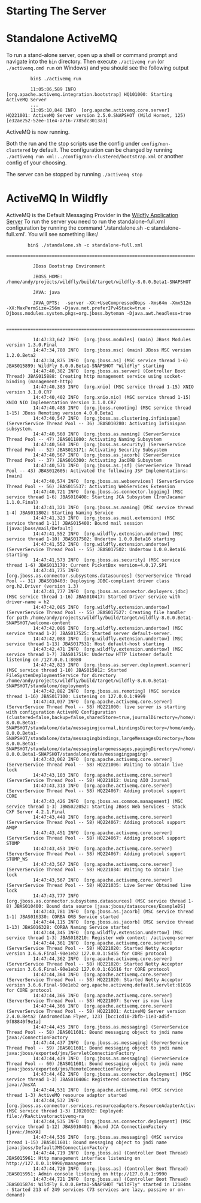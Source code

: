 Starting The Server
===================

Standalone ActiveMQ
===================

To run a stand-alone server, open up a shell or command prompt and
navigate into the `bin` directory. Then execute `./activemq run` (or
`./activemq.cmd run` on Windows) and you should see the following output

             bin$ ./activemq run

             11:05:06,589 INFO  [org.apache.activemq.integration.bootstrap] HQ101000: Starting ActiveMQ Server
             ...
             11:05:10,848 INFO  [org.apache.activemq.core.server] HQ221001: ActiveMQ Server version 2.5.0.SNAPSHOT (Wild Hornet, 125) [e32ae252-52ee-11e4-a716-7785dc3013a3]
          

ActiveMQ is now running.

Both the run and the stop scripts use the config under
`config/non-clustered` by default. The configuration can be changed by
running `./activemq run xml:../config/non-clustered/bootstrap.xml` or
another config of your choosing.

The server can be stopped by running `./activemq stop`

ActiveMQ In Wildfly
===================

ActiveMQ is the Default Messaging Provider in the [Wildfly Application
Server](http://www.wildfly.org/) To run the server you need to run the
standalone-full.xml configuration by running the command
'./standalone.sh -c standalone-full.xml'. You will see something like:/

            bin$ ./standalone.sh -c standalone-full.xml
              =========================================================================

              JBoss Bootstrap Environment

              JBOSS_HOME: /home/andy/projects/wildfly/build/target/wildfly-8.0.0.Beta1-SNAPSHOT

              JAVA: java

              JAVA_OPTS:  -server -XX:+UseCompressedOops -Xms64m -Xmx512m -XX:MaxPermSize=256m -Djava.net.preferIPv4Stack=true -Djboss.modules.system.pkgs=org.jboss.byteman -Djava.awt.headless=true

              =========================================================================

              14:47:33,642 INFO  [org.jboss.modules] (main) JBoss Modules version 1.3.0.Final
              14:47:34,780 INFO  [org.jboss.msc] (main) JBoss MSC version 1.2.0.Beta2
              14:47:34,875 INFO  [org.jboss.as] (MSC service thread 1-6) JBAS015899: WildFly 8.0.0.Beta1-SNAPSHOT "WildFly" starting
              14:47:40,382 INFO  [org.jboss.as.server] (Controller Boot Thread) JBAS015888: Creating http management service using socket-binding (management-http)
              14:47:40,383 INFO  [org.xnio] (MSC service thread 1-15) XNIO version 3.1.0.CR7
              14:47:40,402 INFO  [org.xnio.nio] (MSC service thread 1-15) XNIO NIO Implementation Version 3.1.0.CR7
              14:47:40,488 INFO  [org.jboss.remoting] (MSC service thread 1-15) JBoss Remoting version 4.0.0.Beta1
              14:47:40,547 INFO  [org.jboss.as.clustering.infinispan] (ServerService Thread Pool -- 36) JBAS010280: Activating Infinispan subsystem.
              14:47:40,560 INFO  [org.jboss.as.naming] (ServerService Thread Pool -- 47) JBAS011800: Activating Naming Subsystem
              14:47:40,560 INFO  [org.jboss.as.security] (ServerService Thread Pool -- 52) JBAS013171: Activating Security Subsystem
              14:47:40,567 INFO  [org.jboss.as.jacorb] (ServerService Thread Pool -- 37) JBAS016300: Activating JacORB Subsystem
              14:47:40,571 INFO  [org.jboss.as.jsf] (ServerService Thread Pool -- 43) JBAS012605: Activated the following JSF Implementations: [main]
              14:47:40,574 INFO  [org.jboss.as.webservices] (ServerService Thread Pool -- 56) JBAS015537: Activating WebServices Extension
              14:47:40,721 INFO  [org.jboss.as.connector.logging] (MSC service thread 1-6) JBAS010408: Starting JCA Subsystem (IronJacamar 1.1.0.Final)
              14:47:41,321 INFO  [org.jboss.as.naming] (MSC service thread 1-4) JBAS011802: Starting Naming Service
              14:47:41,323 INFO  [org.jboss.as.mail.extension] (MSC service thread 1-11) JBAS015400: Bound mail session [java:jboss/mail/Default]
              14:47:41,552 INFO  [org.wildfly.extension.undertow] (MSC service thread 1-10) JBAS017502: Undertow 1.0.0.Beta16 starting
              14:47:41,552 INFO  [org.wildfly.extension.undertow] (ServerService Thread Pool -- 55) JBAS017502: Undertow 1.0.0.Beta16 starting
              14:47:41,573 INFO  [org.jboss.as.security] (MSC service thread 1-6) JBAS013170: Current PicketBox version=4.0.17.SP1
              14:47:41,775 INFO  [org.jboss.as.connector.subsystems.datasources] (ServerService Thread Pool -- 31) JBAS010403: Deploying JDBC-compliant driver class org.h2.Driver (version 1.3)
              14:47:41,777 INFO  [org.jboss.as.connector.deployers.jdbc] (MSC service thread 1-16) JBAS010417: Started Driver service with driver-name = h2
              14:47:42,085 INFO  [org.wildfly.extension.undertow] (ServerService Thread Pool -- 55) JBAS017527: Creating file handler for path /home/andy/projects/wildfly/build/target/wildfly-8.0.0.Beta1-SNAPSHOT/welcome-content
              14:47:42,086 INFO  [org.wildfly.extension.undertow] (MSC service thread 1-2) JBAS017525: Started server default-server.
              14:47:42,088 INFO  [org.wildfly.extension.undertow] (MSC service thread 1-13) JBAS017531: Host default-host starting
              14:47:42,471 INFO  [org.wildfly.extension.undertow] (MSC service thread 1-7) JBAS017519: Undertow HTTP listener default listening on /127.0.0.1:8080
              14:47:42,823 INFO  [org.jboss.as.server.deployment.scanner] (MSC service thread 1-10) JBAS015012: Started FileSystemDeploymentService for directory /home/andy/projects/wildfly/build/target/wildfly-8.0.0.Beta1-SNAPSHOT/standalone/deployments
              14:47:42,882 INFO  [org.jboss.as.remoting] (MSC service thread 1-16) JBAS017100: Listening on 127.0.0.1:9999
              14:47:43,037 INFO  [org.apache.activemq.core.server] (ServerService Thread Pool -- 58) HQ221000: live server is starting with configuration ActiveMQ Configuration (clustered=false,backup=false,sharedStore=true,journalDirectory=/home/andy/projects/wildfly/build/target/wildfly-8.0.0.Beta1-SNAPSHOT/standalone/data/messagingjournal,bindingsDirectory=/home/andy/projects/wildfly/build/target/wildfly-8.0.0.Beta1-SNAPSHOT/standalone/data/messagingbindings,largeMessagesDirectory=/home/andy/projects/wildfly/build/target/wildfly-8.0.0.Beta1-SNAPSHOT/standalone/data/messaginglargemessages,pagingDirectory=/home/andy/projects/wildfly/build/target/wildfly-8.0.0.Beta1-SNAPSHOT/standalone/data/messagingpaging)
              14:47:43,062 INFO  [org.apache.activemq.core.server] (ServerService Thread Pool -- 58) HQ221006: Waiting to obtain live lock
              14:47:43,103 INFO  [org.apache.activemq.core.server] (ServerService Thread Pool -- 58) HQ221012: Using AIO Journal
              14:47:43,313 INFO  [org.apache.activemq.core.server] (ServerService Thread Pool -- 58) HQ224067: Adding protocol support CORE
              14:47:43,426 INFO  [org.jboss.ws.common.management] (MSC service thread 1-3) JBWS022052: Starting JBoss Web Services - Stack CXF Server 4.2.1.Final
              14:47:43,448 INFO  [org.apache.activemq.core.server] (ServerService Thread Pool -- 58) HQ224067: Adding protocol support AMQP
              14:47:43,451 INFO  [org.apache.activemq.core.server] (ServerService Thread Pool -- 58) HQ224067: Adding protocol support STOMP
              14:47:43,453 INFO  [org.apache.activemq.core.server] (ServerService Thread Pool -- 58) HQ224067: Adding protocol support STOMP_WS
              14:47:43,567 INFO  [org.apache.activemq.core.server] (ServerService Thread Pool -- 58) HQ221034: Waiting to obtain live lock
              14:47:43,567 INFO  [org.apache.activemq.core.server] (ServerService Thread Pool -- 58) HQ221035: Live Server Obtained live lock
              14:47:43,777 INFO  [org.jboss.as.connector.subsystems.datasources] (MSC service thread 1-8) JBAS010400: Bound data source [java:jboss/datasources/ExampleDS]
              14:47:43,781 INFO  [org.jboss.as.jacorb] (MSC service thread 1-1) JBAS016330: CORBA ORB Service started
              14:47:44,115 INFO  [org.jboss.as.jacorb] (MSC service thread 1-13) JBAS016328: CORBA Naming Service started
              14:47:44,345 INFO  [org.wildfly.extension.undertow] (MSC service thread 1-3) JBAS018210: Register web context: /activemq-server
              14:47:44,361 INFO  [org.apache.activemq.core.server] (ServerService Thread Pool -- 58) HQ221020: Started Netty Acceptor version 3.6.6.Final-90e1eb2 127.0.0.1:5455 for CORE protocol
              14:47:44,362 INFO  [org.apache.activemq.core.server] (ServerService Thread Pool -- 58) HQ221020: Started Netty Acceptor version 3.6.6.Final-90e1eb2 127.0.0.1:61616 for CORE protocol
              14:47:44,364 INFO  [org.apache.activemq.core.server] (ServerService Thread Pool -- 58) HQ221020: Started Netty Acceptor version 3.6.6.Final-90e1eb2 org.apache.activemq.default.servlet:61616 for CORE protocol
              14:47:44,366 INFO  [org.apache.activemq.core.server] (ServerService Thread Pool -- 58) HQ221007: Server is now live
              14:47:44,366 INFO  [org.apache.activemq.core.server] (ServerService Thread Pool -- 58) HQ221001: ActiveMQ Server version 2.4.0.Beta2 (Andromedian Flyer, 123) [bcc1cd10-2bfb-11e3-ad5f-9f88840f9e1a]
              14:47:44,435 INFO  [org.jboss.as.messaging] (ServerService Thread Pool -- 58) JBAS011601: Bound messaging object to jndi name java:/ConnectionFactory
              14:47:44,437 INFO  [org.jboss.as.messaging] (ServerService Thread Pool -- 59) JBAS011601: Bound messaging object to jndi name java:jboss/exported/jms/ServletConnectionFactory
              14:47:44,439 INFO  [org.jboss.as.messaging] (ServerService Thread Pool -- 60) JBAS011601: Bound messaging object to jndi name java:jboss/exported/jms/RemoteConnectionFactory
              14:47:44,462 INFO  [org.jboss.as.connector.deployment] (MSC service thread 1-3) JBAS010406: Registered connection factory java:/JmsXA
              14:47:44,531 INFO  [org.apache.activemq.ra] (MSC service thread 1-3) ActiveMQ resource adaptor started
              14:47:44,532 INFO  [org.jboss.as.connector.services.resourceadapters.ResourceAdapterActivatorService$ResourceAdapterActivator] (MSC service thread 1-3) IJ020002: Deployed: file://RaActivatoractivemq-ra
              14:47:44,535 INFO  [org.jboss.as.connector.deployment] (MSC service thread 1-12) JBAS010401: Bound JCA ConnectionFactory [java:/JmsXA]
              14:47:44,536 INFO  [org.jboss.as.messaging] (MSC service thread 1-15) JBAS011601: Bound messaging object to jndi name java:jboss/DefaultJMSConnectionFactory
              14:47:44,719 INFO  [org.jboss.as] (Controller Boot Thread) JBAS015961: Http management interface listening on http://127.0.0.1:9990/management
              14:47:44,720 INFO  [org.jboss.as] (Controller Boot Thread) JBAS015951: Admin console listening on http://127.0.0.1:9990
              14:47:44,721 INFO  [org.jboss.as] (Controller Boot Thread) JBAS015874: WildFly 8.0.0.Beta1-SNAPSHOT "WildFly" started in 12184ms - Started 213 of 249 services (73 services are lazy, passive or on-demand)

          
